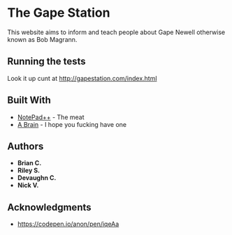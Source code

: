 # The Gape Station

This website aims to inform and teach people about Gape Newell otherwise known as Bob Magrann. 

## Running the tests

Look it up cunt at http://gapestation.com/index.html

## Built With

* [NotePad++](https://notepad-plus-plus.org/) - The meat
* [A Brain](https://en.wikipedia.org/wiki/Human_brain) - I hope you fucking have one

## Authors

* **Brian C.**
* **Riley S.**
* **Devaughn C.** 
* **Nick V.**

## Acknowledgments

* https://codepen.io/anon/pen/iqeAa

 

